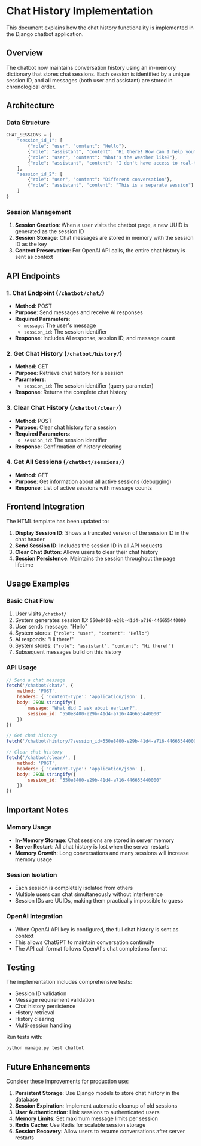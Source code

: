 # Chat History Implementation

This document explains how the chat history functionality is implemented in the Django chatbot application.

## Overview

The chatbot now maintains conversation history using an in-memory dictionary that stores chat sessions. Each session is identified by a unique session ID, and all messages (both user and assistant) are stored in chronological order.

## Architecture

### Data Structure

```python
CHAT_SESSIONS = {
    "session_id_1": [
        {"role": "user", "content": "Hello"},
        {"role": "assistant", "content": "Hi there! How can I help you?"},
        {"role": "user", "content": "What's the weather like?"},
        {"role": "assistant", "content": "I don't have access to real-time weather data..."}
    ],
    "session_id_2": [
        {"role": "user", "content": "Different conversation"},
        {"role": "assistant", "content": "This is a separate session"}
    ]
}
```

### Session Management

1. **Session Creation**: When a user visits the chatbot page, a new UUID is generated as the session ID
2. **Session Storage**: Chat messages are stored in memory with the session ID as the key
3. **Context Preservation**: For OpenAI API calls, the entire chat history is sent as context

## API Endpoints

### 1. Chat Endpoint (`/chatbot/chat/`)
- **Method**: POST
- **Purpose**: Send messages and receive AI responses
- **Required Parameters**:
  - `message`: The user's message
  - `session_id`: The session identifier
- **Response**: Includes AI response, session ID, and message count

### 2. Get Chat History (`/chatbot/history/`)
- **Method**: GET
- **Purpose**: Retrieve chat history for a session
- **Parameters**:
  - `session_id`: The session identifier (query parameter)
- **Response**: Returns the complete chat history

### 3. Clear Chat History (`/chatbot/clear/`)
- **Method**: POST
- **Purpose**: Clear chat history for a session
- **Required Parameters**:
  - `session_id`: The session identifier
- **Response**: Confirmation of history clearing

### 4. Get All Sessions (`/chatbot/sessions/`)
- **Method**: GET
- **Purpose**: Get information about all active sessions (debugging)
- **Response**: List of active sessions with message counts

## Frontend Integration

The HTML template has been updated to:

1. **Display Session ID**: Shows a truncated version of the session ID in the chat header
2. **Send Session ID**: Includes the session ID in all API requests
3. **Clear Chat Button**: Allows users to clear their chat history
4. **Session Persistence**: Maintains the session throughout the page lifetime

## Usage Examples

### Basic Chat Flow

1. User visits `/chatbot/`
2. System generates session ID: `550e8400-e29b-41d4-a716-446655440000`
3. User sends message: "Hello"
4. System stores: `{"role": "user", "content": "Hello"}`
5. AI responds: "Hi there!"
6. System stores: `{"role": "assistant", "content": "Hi there!"}`
7. Subsequent messages build on this history

### API Usage

```javascript
// Send a chat message
fetch('/chatbot/chat/', {
    method: 'POST',
    headers: { 'Content-Type': 'application/json' },
    body: JSON.stringify({
        message: "What did I ask about earlier?",
        session_id: "550e8400-e29b-41d4-a716-446655440000"
    })
})

// Get chat history
fetch('/chatbot/history/?session_id=550e8400-e29b-41d4-a716-446655440000')

// Clear chat history
fetch('/chatbot/clear/', {
    method: 'POST',
    headers: { 'Content-Type': 'application/json' },
    body: JSON.stringify({
        session_id: "550e8400-e29b-41d4-a716-446655440000"
    })
})
```

## Important Notes

### Memory Usage
- **In-Memory Storage**: Chat sessions are stored in server memory
- **Server Restart**: All chat history is lost when the server restarts
- **Memory Growth**: Long conversations and many sessions will increase memory usage

### Session Isolation
- Each session is completely isolated from others
- Multiple users can chat simultaneously without interference
- Session IDs are UUIDs, making them practically impossible to guess

### OpenAI Integration
- When OpenAI API key is configured, the full chat history is sent as context
- This allows ChatGPT to maintain conversation continuity
- The API call format follows OpenAI's chat completions format

## Testing

The implementation includes comprehensive tests:

- Session ID validation
- Message requirement validation
- Chat history persistence
- History retrieval
- History clearing
- Multi-session handling

Run tests with:
```bash
python manage.py test chatbot
```

## Future Enhancements

Consider these improvements for production use:

1. **Persistent Storage**: Use Django models to store chat history in the database
2. **Session Expiration**: Implement automatic cleanup of old sessions
3. **User Authentication**: Link sessions to authenticated users
4. **Memory Limits**: Set maximum message limits per session
5. **Redis Cache**: Use Redis for scalable session storage
6. **Session Recovery**: Allow users to resume conversations after server restarts
